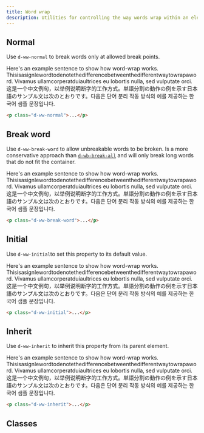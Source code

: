 ```yaml
---
title: Word wrap
description: Utilities for controlling the way words wrap within an element. Generally used for handling overflow of long strings that are actually supposed to be a single unbroken word, like URLs or file paths.
---
```


## Normal

Use `d-ww-normal` to break words only at allowed break points.

<code-well-header class="d-fl-center d-p24 d-bgc-purple-100 d-bgo50 d-w100p d-hmn102" custom>
  <div class="d-bgc-purple-200 d-py8 d-px16 d-bar8 lg:d-w216 d-w332">
    <p class="d-fs-200 d-ww-normal">Here's an example sentence to show how word-wrap works. Thisisasignlewordtodenotethedifferencebetweenthedifferentwaytowrapaword. Vivamus ullamcorperatduiaultrices eu lobortis nulla, sed vulputate orci. 这是一个中文例句，以举例说明断字的工作方式。単語分割の動作の例を示す日本語のサンプル文は次のとおりです。다음은 단어 분리 작동 방식의 예를 제공하는 한국어 샘플 문장입니다.</p>
  </div>
</code-well-header>

```html
<p class="d-ww-normal">...</p>
```

## Break word

Use `d-ww-break-word` to allow unbreakable words to be broken. Is a more conservative approach than [`d-wb-break-all`](./word-break.md#break-all) and will only break long words that do not fit the container.

<code-well-header class="d-fl-center d-p24 d-bgc-green-100 d-bgo50 d-w100p d-hmn102" custom>
  <div class="d-bgc-green-100 d-py8 d-px16 d-bar8 lg:d-w216 d-w332">
    <p class="d-fs-200 d-ww-break-word">Here's an example sentence to show how word-wrap works. Thisisasignlewordtodenotethedifferencebetweenthedifferentwaytowrapaword. Vivamus ullamcorperatduiaultrices eu lobortis nulla, sed vulputate orci. 这是一个中文例句，以举例说明断字的工作方式。単語分割の動作の例を示す日本語のサンプル文は次のとおりです。다음은 단어 분리 작동 방식의 예를 제공하는 한국어 샘플 문장입니다.</p>
  </div>
</code-well-header>

```html
<p class="d-ww-break-word">...</p>
```

## Initial

Use `d-ww-initial`to set this property to its default value.

<code-well-header class="d-fl-center d-p24 d-bgc-magenta-100 d-bgo50 d-w100p d-hmn102" custom>
  <div class="d-bgc-magenta-100 d-py8 d-px16 d-bar8 lg:d-w216 d-w332">
    <p class="d-fs-200 d-ww-initial">Here's an example sentence to show how word-wrap works. Thisisasignlewordtodenotethedifferencebetweenthedifferentwaytowrapaword. Vivamus ullamcorperatduiaultrices eu lobortis nulla, sed vulputate orci. 这是一个中文例句，以举例说明断字的工作方式。単語分割の動作の例を示す日本語のサンプル文は次のとおりです。다음은 단어 분리 작동 방식의 예를 제공하는 한국어 샘플 문장입니다.</p>
  </div>
</code-well-header>

```html
<p class="d-ww-initial">...</p>
```

## Inherit

Use `d-ww-inherit` to inherit this property from its parent element.

<code-well-header class="d-fl-center d-p24 d-bgc-magenta-100 d-bgo50 d-w100p d-hmn102" custom>
  <div class="d-bgc-magenta-100 d-py8 d-px16 d-bar8 lg:d-w216 d-w332">
    <p class="d-fs-200 d-ww-inherit">Here's an example sentence to show how word-wrap works. Thisisasignlewordtodenotethedifferencebetweenthedifferentwaytowrapaword. Vivamus ullamcorperatduiaultrices eu lobortis nulla, sed vulputate orci. 这是一个中文例句，以举例说明断字的工作方式。単語分割の動作の例を示す日本語のサンプル文は次のとおりです。다음은 단어 분리 작동 방식의 예를 제공하는 한국어 샘플 문장입니다.</p>
  </div>
</code-well-header>

```html
<p class="d-ww-inherit">...</p>
```

## Classes

<utility-class-table>
  <template #content>
    <tbody>
      <tr v-for="i in ['normal', 'break-word', 'initial', 'inherit']">
        <th scope="row" class="d-code--sm d-fc-purple-400">.d-ww-{{ i }}</th>
        <td class="d-code--sm">word-wrap: {{ i }} !important;</td>
      </tr>
    </tbody>
  </template>
</utility-class-table>
